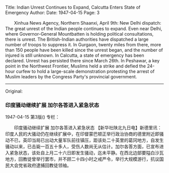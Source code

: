 Title: Indian Unrest Continues to Expand, Calcutta Enters State of Emergency
Author:
Date: 1947-04-15
Page: 3

　　Xinhua News Agency, Northern Shaanxi, April 9th: New Delhi dispatch: The great unrest of the Indian people continues to expand. Even near Delhi, where Governor-General Mountbatten is holding political consultations, there is unrest. The British-Indian authorities have dispatched a large number of troops to suppress it. In Gurgaon, twenty miles from there, more than 150 people have been killed since the unrest began, and the number of injured is still unknown. In Calcutta, a state of emergency has been declared. Unrest has persisted there since March 26th. In Peshawar, a key point in the Northwest Frontier, Muslims held a strike and defied the 24-hour curfew to hold a large-scale demonstration protesting the arrest of Muslim leaders by the Congress Party's provincial government.



<hr /> 

Original: 


### 印度骚动继续扩展  加尔各答进入紧急状态

1947-04-15
第3版()
专栏：

　　印度骚动继续扩展
    加尔各答进入紧急状态
    【新华社陕北九日电】新德里讯：印度人民的大骚动仍在继续扩展中，在印督蒙巴顿正举行政治协商的德里附近即骚动不已，英印当局已出动大量军队前往镇压，距该处二十英里的葛冈地方，自发生骚动以来，已击毙一百五十多人，受伤人数尚无从估计。加尔各答方面，已宣布进入紧急状态，该处自上月二十六日即发生骚动，迄未平静。在西北边部要隘白沙瓦地方，回教徒曾举行罢市，并不顾二十四小时之戒严令，举行大规模游行，抗议国民大会党省政府逮捕回教徒领袖。
